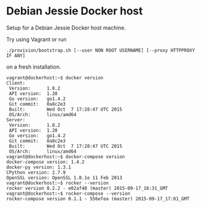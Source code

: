 # Debian Jessie Docker host

Setup for a Debian Jessie Docker host machine.

Try using Vagrant or run

	./provision/bootstrap.sh [--user NON ROOT USERNAME] [--proxy HTTPPROXY IF ANY]

on a fresh installation.

```
vagrant@dockerhost:~$ docker version
Client:
 Version:      1.8.2
 API version:  1.20
 Go version:   go1.4.2
 Git commit:   0a8c2e3
 Built:        Wed Oct  7 17:28:47 UTC 2015
 OS/Arch:      linux/amd64
Server:
 Version:      1.8.2
 API version:  1.20
 Go version:   go1.4.2
 Git commit:   0a8c2e3
 Built:        Wed Oct  7 17:28:47 UTC 2015
 OS/Arch:      linux/amd64
vagrant@dockerhost:~$ docker-compose version
docker-compose version: 1.4.2
docker-py version: 1.3.1
CPython version: 2.7.9
OpenSSL version: OpenSSL 1.0.1e 11 Feb 2013
vagrant@dockerhost:~$ rocker --version
rocker version 0.2.2 - e02af48 (master) 2015-09-17_16:31_GMT
vagrant@dockerhost:~$ rocker-compose --version
rocker-compose version 0.1.1 - 556efea (master) 2015-09-17_17:01_GMT
```
